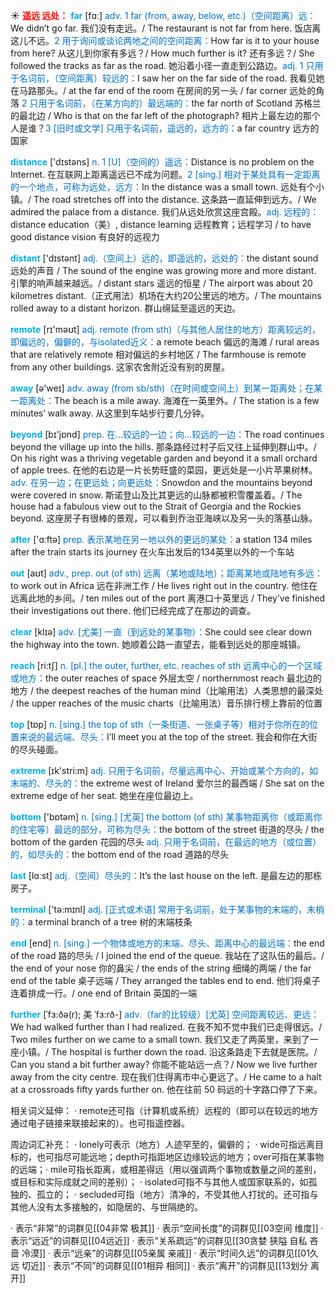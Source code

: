☀ <font color="red">**遥远 远处：**</font>
<font color="sky blue">**far**</font> [fɑː] 
<font color="#0070c0">adv. 1 far (from, away, below, etc.)（空间距离）远：</font>We didn’t go far. 我们没有走远。/ The restaurant is not far from here. 饭店离这儿不远。<font color="#0070c0">2 用于询问或谈论两地之间的空间距离：</font>How far is it to your house from here? 从这儿到你家有多远？/ How much further is it? 还有多远？/ She followed the tracks as far as the road. 她沿着小径一直走到公路边。<font color="#0070c0">adj. 1 只用于名词前，（空间距离）较远的：</font>I saw her on the far side of the road. 我看见她在马路那头。/ at the far end of the room 在房间的另一头 / far corner 远处的角落 <font color="#0070c0">2 只用于名词前，（在某方向的）最远端的：</font>the far north of Scotland 苏格兰的最北边 / Who is that on the far left of the photograph? 相片上最左边的那个人是谁？<font color="#0070c0">3 [旧时或文学] 只用于名词前，遥远的，远方的：</font>a far country 远方的国家

<font color="sky blue">**distance**</font> ['dɪstəns] 
<font color="#0070c0">n. 1 [U]（空间的）遥远：</font>Distance is no problem on the Internet. 在互联网上距离遥远已不成为问题。<font color="#0070c0">2 [sing.] 相对于某处具有一定距离的一个地点，可称为远处，远方：</font>In the distance was a small town. 远处有个小镇。/ The road stretches off into the distance. 这条路一直延伸到远方。/ We admired the palace from a distance. 我们从远处欣赏这座宫殿。<font color="#0070c0">adj. 远程的：</font>distance education（美）, distance learning 远程教育；远程学习 / to have good distance vision 有良好的远视力

<font color="sky blue">**distant**</font> ['dɪstənt] 
<font color="#0070c0">adj.（空间上）远的，即遥远的，远处的：</font>the distant sound 远处的声音 / The sound of the engine was growing more and more distant. 引擎的响声越来越远。/ distant stars 遥远的恒星 / The airport was about 20 kilometres distant.（正式用法）机场在大约20公里远的地方。/ The mountains rolled away to a distant horizon. 群山绵延至遥远的天边。

<font color="sky blue">**remote**</font> [rɪ'məʊt] 
<font color="#0070c0">adj. remote (from sth)（与其他人居住的地方）距离较远的，即偏远的，偏僻的，与isolated近义：</font>a remote beach 偏远的海滩 / rural areas that are relatively remote 相对偏远的乡村地区 / The farmhouse is remote from any other buildings. 这家农舍附近没有别的房屋。

<font color="sky blue">**away**</font> [ə'weɪ] 
<font color="#0070c0">adv. away (from sb/sth)（在时间或空间上）到某一距离处；在某一距离处：</font>The beach is a mile away. 海滩在一英里外。/ The station is a few minutes’ walk away. 从这里到车站步行要几分钟。

<font color="sky blue">**beyond**</font> [bɪ'jɒnd] 
<font color="#0070c0">prep. 在…较远的一边；向…较远的一边：</font>The road continues beyond the village up into the hills. 那条路经过村子后又往上延伸到群山中。/ On his right was a thriving vegetable garden and beyond it a small orchard of apple trees. 在他的右边是一片长势旺盛的菜园，更远处是一小片苹果树林。<font color="#0070c0">adv. 在另一边；在更远处；向更远处：</font>Snowdon and the mountains beyond were covered in snow. 斯诺登山及比其更远的山脉都被积雪覆盖着。/ The house had a fabulous view out to the Strait of Georgia and the Rockies beyond. 这座房子有很棒的景观，可以看到乔治亚海峡以及另一头的落基山脉。

<font color="sky blue">**after**</font> ['ɑːftə] 
<font color="#0070c0">prep. 表示某地在另一地以外的更远的某处：</font>a station 134 miles after the train starts its journey 在火车出发后的134英里以外的一个车站 

<font color="sky blue">**out**</font> [aʊt] 
<font color="#0070c0">adv., prep. out (of sth) 远离（某地或陆地）；距离某地或陆地有多远：</font>to work out in Africa 远在非洲工作 / He lives right out in the country. 他住在远离此地的乡间。/ ten miles out of the port 离港口十英里远 / They’ve finished their investigations out there. 他们已经完成了在那边的调查。

<font color="sky blue">**clear**</font> [klɪə] 
<font color="#0070c0">adv. [尤美] 一直（到远处的某事物）：</font>She could see clear down the highway into the town. 她顺着公路一直望去，能看到远处的那座城镇。

<font color="sky blue">**reach**</font> [ri:tʃ] 
<font color="#0070c0">n. [pl.] the outer, further, etc. reaches of sth 远离中心的一个区域或地方：</font>the outer reaches of space 外层太空 / northernmost reach 最北边的地方 / the deepest reaches of the human mind（比喻用法）人类思想的最深处 / the upper reaches of the music charts（比喻用法）音乐排行榜上靠前的位置

<font color="sky blue">**top**</font> [tɒp] 
<font color="#0070c0">n. [sing.] the top of sth（一条街道、一张桌子等）相对于你所在的位置来说的最远端、尽头：</font>I’ll meet you at the top of the street. 我会和你在大街的尽头碰面。

<font color="sky blue">**extreme**</font> [ɪk'stri:m] 
<font color="#0070c0">adj. 只用于名词前，尽量远离中心、开始或某个方向的，如末端的、尽头的：</font>the extreme west of Ireland 爱尔兰的最西端 / She sat on the extreme edge of her seat. 她坐在座位最边上。

<font color="sky blue">**bottom**</font> ['bɒtəm] 
<font color="#0070c0">n. [sing.] [尤英] the bottom (of sth) 某事物距离你（或距离你的住宅等）最远的部分，可称为尽头：</font>the bottom of the street 街道的尽头 / the bottom of the garden 花园的尽头 <font color="#0070c0">adj. 只用于名词前，在最远的地方（或位置）的，如尽头的：</font>the bottom end of the road 道路的尽头

<font color="sky blue">**last**</font> [lɑːst] 
<font color="#0070c0">adj.（空间）尽头的：</font>It’s the last house on the left. 是最左边的那栋房子。

<font color="sky blue">**terminal**</font> ['tə:mɪnl] 
<font color="#0070c0">adj. [正式或术语] 常用于名词前，处于某事物的末端的，末梢的：</font>a terminal branch of a tree 树的末端枝条

<font color="sky blue">**end**</font> [end] 
<font color="#0070c0">n. [sing.] 一个物体或地方的末端、尽头、距离中心的最远端：</font>the end of the road 路的尽头 / I joined the end of the queue. 我站在了这队伍的最后。/ the end of your nose 你的鼻尖 / the ends of the string 细绳的两端 / the far end of the table 桌子远端 / They arranged the tables end to end. 他们将桌子连着排成一行。/ one end of Britain 英国的一端
           
<font color="sky blue">**further**</font> [ˈfɜ:ðə(r); 美 ˈfɜ:rð-]
<font color="#0070c0">adv.（far的比较级）[尤英] 空间距离较远、更远：</font>We had walked further than I had realized. 在我不知不觉中我们已走得很远。/ Two miles further on we came to a small town. 我们又走了两英里，来到了一座小镇。/ The hospital is further down the road. 沿这条路走下去就是医院。/ Can you stand a bit further away? 你能不能站远一点？/ Now we live further away from the city centre. 现在我们住得离市中心更远了。/ He came to a halt at a crossroads fifty yards further on. 他在往前 50 码远的十字路口停了下来。

相关词义延伸：
· remote还可指（计算机或系统）远程的（即可以在较远的地方通过电子链接来联接起来的）。也可指遥控器。

周边词汇补充：
· lonely可表示（地方）人迹罕至的，偏僻的；
· wide可指远离目标的，也可指尽可能远地；depth可指距地区边缘较远的地方；over可指在某事物的远端；· mile可指长距离，或相差得远（用以强调两个事物或数量之间的差别，或目标和实际成就之间的差别）；
· isolated可指不与其他人或国家联系的，如孤独的、孤立的；
· secluded可指（地方）清净的，不受其他人打扰的。还可指与其他人没有太多接触的，如隐居的、与世隔绝的。

· 表示“非常”的词群见[[04非常 极其]]
· 表示“空间长度”的词群见[[03空间 维度]]
· 表示“远近”的词群见[[04远近]]
· 表示“关系疏远”的词群见[[30贪婪 狭隘 自私 吝啬 冷漠]]
· 表示“远亲”的词群见[[05亲属 亲戚]]
· 表示“时间久远”的词群见[[01久远 切近]]
· 表示“不同”的词群见[[01相异 相同]]
· 表示“离开”的词群见[[13划分 离开]]
